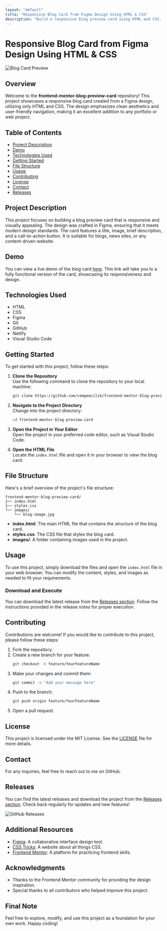 ```yaml
---
layout: "default"
title: "Responsive Blog Card from Figma Design Using HTML & CSS"
description: "Build a responsive blog preview card using HTML and CSS. Perfect for showcasing articles with a clean design. 🌐✨ Explore the code on GitHub!"
---
```

# Responsive Blog Card from Figma Design Using HTML & CSS

![Blog Card Preview](https://via.placeholder.com/600x400?text=Blog+Card+Preview)

## Overview

Welcome to the **frontend-mentor-blog-preview-card** repository! This project showcases a responsive blog card created from a Figma design, utilizing only HTML and CSS. The design emphasizes clean aesthetics and user-friendly navigation, making it an excellent addition to any portfolio or web project.

## Table of Contents

- [Project Description](#project-description)
- [Demo](#demo)
- [Technologies Used](#technologies-used)
- [Getting Started](#getting-started)
- [File Structure](#file-structure)
- [Usage](#usage)
- [Contributing](#contributing)
- [License](#license)
- [Contact](#contact)
- [Releases](#releases)

## Project Description

This project focuses on building a blog preview card that is responsive and visually appealing. The design was crafted in Figma, ensuring that it meets modern design standards. The card features a title, image, brief description, and a call-to-action button. It is suitable for blogs, news sites, or any content-driven website.

## Demo

You can view a live demo of the blog card [here](https://your-live-demo-link.com). This link will take you to a fully functional version of the card, showcasing its responsiveness and design.

## Technologies Used

- HTML
- CSS
- Figma
- Git
- GitHub
- Netlify
- Visual Studio Code

## Getting Started

To get started with this project, follow these steps:

1. **Clone the Repository**  
   Use the following command to clone the repository to your local machine:
   ```bash
   git clone https://github.com/cempeecilik/frontend-mentor-blog-preview-card.git
   ```

2. **Navigate to the Project Directory**  
   Change into the project directory:
   ```bash
   cd frontend-mentor-blog-preview-card
   ```

3. **Open the Project in Your Editor**  
   Open the project in your preferred code editor, such as Visual Studio Code.

4. **Open the HTML File**  
   Locate the `index.html` file and open it in your browser to view the blog card.

## File Structure

Here's a brief overview of the project's file structure:

```
frontend-mentor-blog-preview-card/
├── index.html
├── styles.css
└── images/
    └── blog-image.jpg
```

- **index.html**: The main HTML file that contains the structure of the blog card.
- **styles.css**: The CSS file that styles the blog card.
- **images/**: A folder containing images used in the project.

## Usage

To use this project, simply download the files and open the `index.html` file in your web browser. You can modify the content, styles, and images as needed to fit your requirements.

### Download and Execute

You can download the latest release from the [Releases section](https://github.com/cempeecilik/frontend-mentor-blog-preview-card/releases). Follow the instructions provided in the release notes for proper execution.

## Contributing

Contributions are welcome! If you would like to contribute to this project, please follow these steps:

1. Fork the repository.
2. Create a new branch for your feature:
   ```bash
   git checkout -b feature/YourFeatureName
   ```
3. Make your changes and commit them:
   ```bash
   git commit -m "Add your message here"
   ```
4. Push to the branch:
   ```bash
   git push origin feature/YourFeatureName
   ```
5. Open a pull request.

## License

This project is licensed under the MIT License. See the [LICENSE](LICENSE) file for more details.

## Contact

For any inquiries, feel free to reach out to me on GitHub.

## Releases

You can find the latest releases and download the project from the [Releases section](https://github.com/cempeecilik/frontend-mentor-blog-preview-card/releases). Check back regularly for updates and new features!

![GitHub Releases](https://img.shields.io/badge/releases-latest-blue.svg)

## Additional Resources

- [Figma](https://www.figma.com): A collaborative interface design tool.
- [CSS Tricks](https://css-tricks.com): A website about all things CSS.
- [Frontend Mentor](https://www.frontendmentor.io): A platform for practicing frontend skills.

## Acknowledgments

- Thanks to the Frontend Mentor community for providing the design inspiration.
- Special thanks to all contributors who helped improve this project.

## Final Note

Feel free to explore, modify, and use this project as a foundation for your own work. Happy coding!